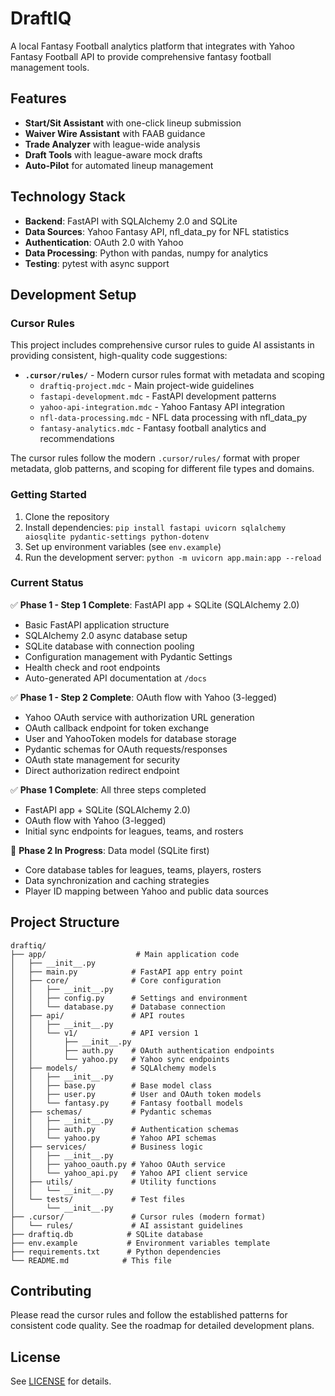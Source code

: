 # DraftIQ

A local Fantasy Football analytics platform that integrates with Yahoo Fantasy Football API to provide comprehensive fantasy football management tools.

## Features

- **Start/Sit Assistant** with one-click lineup submission
- **Waiver Wire Assistant** with FAAB guidance
- **Trade Analyzer** with league-wide analysis
- **Draft Tools** with league-aware mock drafts
- **Auto-Pilot** for automated lineup management

## Technology Stack

- **Backend**: FastAPI with SQLAlchemy 2.0 and SQLite
- **Data Sources**: Yahoo Fantasy API, nfl_data_py for NFL statistics
- **Authentication**: OAuth 2.0 with Yahoo
- **Data Processing**: Python with pandas, numpy for analytics
- **Testing**: pytest with async support

## Development Setup

### Cursor Rules

This project includes comprehensive cursor rules to guide AI assistants in providing consistent, high-quality code suggestions:

- **`.cursor/rules/`** - Modern cursor rules format with metadata and scoping
  - `draftiq-project.mdc` - Main project-wide guidelines
  - `fastapi-development.mdc` - FastAPI development patterns
  - `yahoo-api-integration.mdc` - Yahoo Fantasy API integration
  - `nfl-data-processing.mdc` - NFL data processing with nfl_data_py
  - `fantasy-analytics.mdc` - Fantasy football analytics and recommendations

The cursor rules follow the modern `.cursor/rules/` format with proper metadata, glob patterns, and scoping for different file types and domains.

### Getting Started

1. Clone the repository
2. Install dependencies: `pip install fastapi uvicorn sqlalchemy aiosqlite pydantic-settings python-dotenv`
3. Set up environment variables (see `env.example`)
4. Run the development server: `python -m uvicorn app.main:app --reload`

### Current Status

✅ **Phase 1 - Step 1 Complete**: FastAPI app + SQLite (SQLAlchemy 2.0)
- Basic FastAPI application structure
- SQLAlchemy 2.0 async database setup
- SQLite database with connection pooling
- Configuration management with Pydantic Settings
- Health check and root endpoints
- Auto-generated API documentation at `/docs`

✅ **Phase 1 - Step 2 Complete**: OAuth flow with Yahoo (3-legged)
- Yahoo OAuth service with authorization URL generation
- OAuth callback endpoint for token exchange
- User and YahooToken models for database storage
- Pydantic schemas for OAuth requests/responses
- OAuth state management for security
- Direct authorization redirect endpoint

✅ **Phase 1 Complete**: All three steps completed
- FastAPI app + SQLite (SQLAlchemy 2.0)
- OAuth flow with Yahoo (3-legged)
- Initial sync endpoints for leagues, teams, and rosters

🔄 **Phase 2 In Progress**: Data model (SQLite first)
- Core database tables for leagues, teams, players, rosters
- Data synchronization and caching strategies
- Player ID mapping between Yahoo and public data sources

## Project Structure

```
draftiq/
├── app/                    # Main application code
│   ├── __init__.py
│   ├── main.py            # FastAPI app entry point
│   ├── core/              # Core configuration
│   │   ├── __init__.py
│   │   ├── config.py      # Settings and environment
│   │   └── database.py    # Database connection
│   ├── api/               # API routes
│   │   ├── __init__.py
│   │   └── v1/            # API version 1
│   │       ├── __init__.py
│   │       ├── auth.py    # OAuth authentication endpoints
│   │       └── yahoo.py   # Yahoo sync endpoints
│   ├── models/            # SQLAlchemy models
│   │   ├── __init__.py
│   │   ├── base.py        # Base model class
│   │   ├── user.py        # User and OAuth token models
│   │   └── fantasy.py     # Fantasy football models
│   ├── schemas/           # Pydantic schemas
│   │   ├── __init__.py
│   │   ├── auth.py        # Authentication schemas
│   │   └── yahoo.py       # Yahoo API schemas
│   ├── services/          # Business logic
│   │   ├── __init__.py
│   │   ├── yahoo_oauth.py # Yahoo OAuth service
│   │   └── yahoo_api.py   # Yahoo API client service
│   ├── utils/             # Utility functions
│   │   └── __init__.py
│   └── tests/             # Test files
│       └── __init__.py
├── .cursor/               # Cursor rules (modern format)
│   └── rules/             # AI assistant guidelines
├── draftiq.db            # SQLite database
├── env.example           # Environment variables template
├── requirements.txt      # Python dependencies
└── README.md            # This file
```

## Contributing

Please read the cursor rules and follow the established patterns for consistent code quality. See the roadmap for detailed development plans.

## License

See [LICENSE](LICENSE) for details.